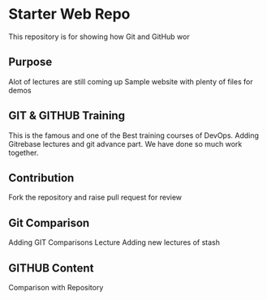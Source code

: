 # Starter Web Repo

This repository is for showing how Git and GitHub wor

## Purpose
Alot of lectures are still coming up
Sample website with plenty of files for demos

## GIT & GITHUB Training
This is the famous and one of the Best training courses of DevOps.
Adding Gitrebase lectures and git advance part. We have done so much work together.

## Contribution
Fork the repository and raise pull request for review

## Git Comparison

Adding GIT Comparisons Lecture
Adding new lectures of stash


## GITHUB Content

Comparison with Repository
